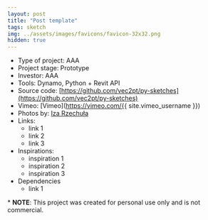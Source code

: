```yaml
---
layout: post
title: "Post template"
tags: sketch
img: ../assets/images/favicons/favicon-32x32.png
hidden: true
---
```


<!-- img: 200x200 and preferably 1500x1500 -->
<!-- 1500 x 450 (Old) -->
<!-- 800 x 240 -->

- Type of project: AAA
- Project stage: Prototype
- Investor: AAA
- Tools: Dynamo, Python + Revit API
- Source code: [https://github.com/vec2pt/py-sketches](https://github.com/vec2pt/py-sketches)
- Vimeo: [Vimeo](https://vimeo.com/{{ site.vimeo_username }})
- Photos by: [Iza Rzechuła](https://www.iza.rzechula.pl/)
- Links:
    - link 1
    - link 2
    - link 3
- Inspirations:
    - inspiration 1
    - inspiration 2
    - inspiration 3
- Dependencies
    - link 1


\* **NOTE**: This project was created for personal use only and is not commercial.
<!-- \* **NOTE**: This project was created in a limited quantity for personal use and is not commercial. I do not sell the PCB or the assembled hardware. -->
